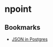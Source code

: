 # npoint

## Bookmarks

* [JSON in Postgres](https://blog.codeship.com/unleash-the-power-of-storing-json-in-postgres/)

